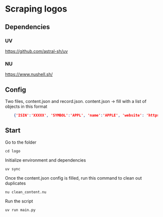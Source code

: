 # Scraping logos

## Dependencies

### UV 
https://github.com/astral-sh/uv


### NU

https://www.nushell.sh/


## Config
Two files, content.json and record.json.
content.json -> fill with a list of objects in this format


```json
    {'ISIN':'XXXXX', 'SYMBOL':'APPL', 'name':'APPLE', 'website': 'https://www.nestle.com'}
```

## Start
Go to the folder

`cd logo`

Initialize environment and dependencies

`uv sync`

Once the content.json config is filled, run this command to clean out duplicates

`nu clean_content.nu`

Run the script

`uv run main.py`
